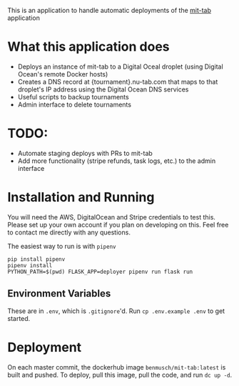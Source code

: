 This is an application to handle automatic deployments of the
[mit-tab](https://github.com/jolynch/mit-tab/) application

# What this application does

- Deploys an instance of mit-tab to a Digital Oceal droplet (using Digital
  Ocean's remote Docker hosts)
- Creates a DNS record at {tournament}.nu-tab.com that maps to that droplet's IP
  address using the Digital Ocean DNS services
- Useful scripts to backup tournaments
- Admin interface to delete tournaments


# TODO:
- Automate staging deploys with PRs to mit-tab
- Add more functionality (stripe refunds, task logs, etc.) to the admin interface


# Installation and Running

You will need the AWS, DigitalOcean and Stripe credentials to test this. Please set up
your own account if you plan on developing on this. Feel free to contact me directly
with any questions.

The easiest way to run is with `pipenv`

```
pip install pipenv
pipenv install
PYTHON_PATH=$(pwd) FLASK_APP=deployer pipenv run flask run
```

## Environment Variables

These are in `.env`, which is `.gitignore`'d. Run `cp .env.example .env` to get started.

# Deployment

On each master commit, the dockerhub image `benmusch/mit-tab:latest` is built and
pushed. To deploy, pull this image, pull the code, and run `dc up -d`.
